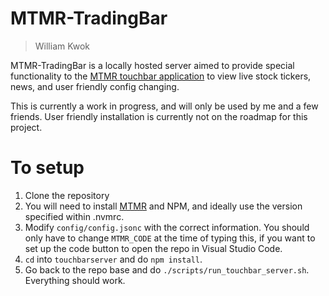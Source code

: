 # MTMR-TradingBar

> William Kwok

MTMR-TradingBar is a locally hosted server aimed to provide special functionality to the [MTMR touchbar application](https://github.com/Toxblh/MTMR) to view live stock tickers, news, and user friendly config changing.

This is currently a work in progress, and will only be used by me and a few friends. User friendly installation is currently not on the roadmap for this project. 

# To setup

1. Clone the repository
2. You will need to install [MTMR](https://github.com/Toxblh/MTMR) and NPM, and ideally use the version specified within .nvmrc.
3. Modify `config/config.jsonc` with the correct information. You should only have to change `MTMR_CODE` at the time of typing this, if you want to set up the code button to open the repo in Visual Studio Code.
4. `cd` into `touchbarserver` and do `npm install`.
5. Go back to the repo base and do `./scripts/run_touchbar_server.sh`. Everything should work. 
